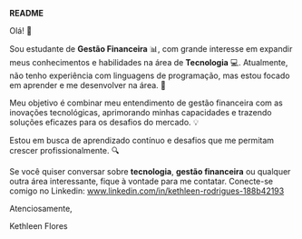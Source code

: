 **README**  

Olá! 👋

Sou estudante de **Gestão Financeira** 📊, com grande interesse em expandir meus conhecimentos e habilidades na área de **Tecnologia** 💻. Atualmente, não tenho experiência com linguagens de programação, mas estou focado em aprender e me desenvolver na área. 🚀

Meu objetivo é combinar meu entendimento de gestão financeira com as inovações tecnológicas, aprimorando minhas capacidades e trazendo soluções eficazes para os desafios do mercado. 💡

Estou em busca de aprendizado contínuo e desafios que me permitam crescer profissionalmente. 🔍

Se você quiser conversar sobre **tecnologia**, **gestão financeira** ou qualquer outra área interessante, fique à vontade para me contatar. 
Conecte-se comigo no Linkedin: www.linkedin.com/in/kethleen-rodrigues-188b42193

Atenciosamente, 

Kethleen Flores